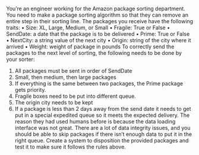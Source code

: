 You’re an engineer working for the Amazon package sorting department. You need to make a package sorting algorithm so that they can remove an entire step in their sorting line. The packages you receive have the following traits:
•	Size: XL, Large, Medium, or Small
•	Fragile: True or False
•	SendDate: a date that the package is to be delivered
•	Prime: True or False
•	NextCity: a string value of the next city
•	Origin: string of the city where it arrived
•	Weight: weight of package in pounds
To correctly send the packages to the next level of sorting, the following needs to be done by your sorter:
1.	All packages must be sent in order of SendDate
2.	Small, then medium, then large packages
3.	If everything is the same between two packages, the Prime package gets priority.
4.	Fragile boxes need to be put into different queue.
5.	The origin city needs to be kept
6.	If a package is less than 2 days away from the send date it needs to get put in a special expedited queue so it meets the expected delivery.
The reason they had used humans before is because the data loading interface was not great. There are a lot of data integrity issues, and you should be able to skip packages if there isn’t enough data to put it in the right queue. Create a system to disposition the provided packages and test it to make sure it follows the rules above.

